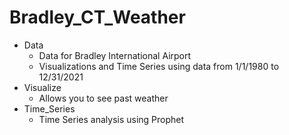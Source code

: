 # Bradley_CT_Weather

* Data
    * Data for Bradley International Airport
    * Visualizations and Time Series using data from 1/1/1980 to 12/31/2021
* Visualize
    * Allows you to see past weather
* Time_Series
    * Time Series analysis using Prophet